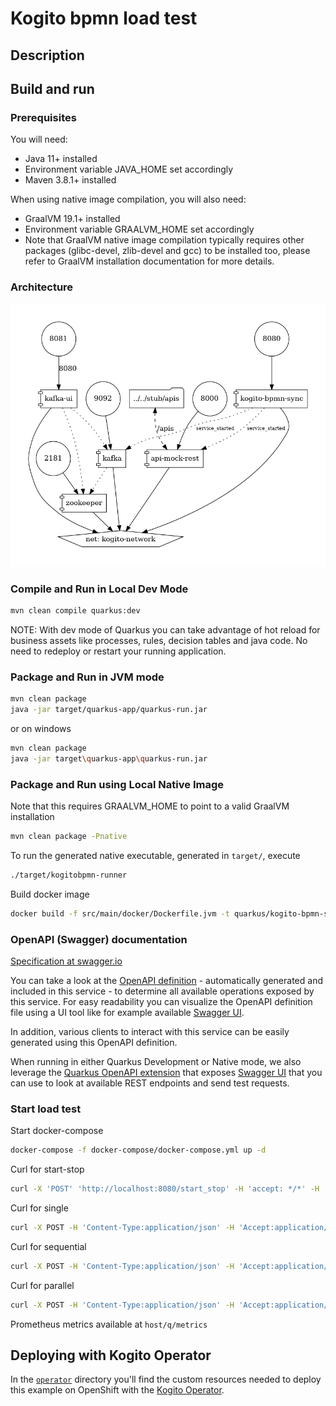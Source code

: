 # Kogito bpmn load test

## Description

## Build and run

### Prerequisites

You will need:
  - Java 11+ installed
  - Environment variable JAVA_HOME set accordingly
  - Maven 3.8.1+ installed

When using native image compilation, you will also need:
  - GraalVM 19.1+ installed
  - Environment variable GRAALVM_HOME set accordingly
  - Note that GraalVM native image compilation typically requires other packages (glibc-devel, zlib-devel and gcc) to be installed too, please refer to GraalVM installation documentation for more details.

### Architecture

![compose architecture](docs/images/docker-compose.png)

### Compile and Run in Local Dev Mode

```sh
mvn clean compile quarkus:dev
```

NOTE: With dev mode of Quarkus you can take advantage of hot reload for business assets like processes, rules, decision tables and java code. No need to redeploy or restart your running application.

### Package and Run in JVM mode

```sh
mvn clean package
java -jar target/quarkus-app/quarkus-run.jar
```

or on windows

```sh
mvn clean package
java -jar target\quarkus-app\quarkus-run.jar
```

### Package and Run using Local Native Image
Note that this requires GRAALVM_HOME to point to a valid GraalVM installation

```sh
mvn clean package -Pnative
```

To run the generated native executable, generated in `target/`, execute

```sh
./target/kogitobpmn-runner
```

Build docker image

```sh
docker build -f src/main/docker/Dockerfile.jvm -t quarkus/kogito-bpmn-sync-jvm .
```

### OpenAPI (Swagger) documentation
[Specification at swagger.io](https://swagger.io/docs/specification/about/)

You can take a look at the [OpenAPI definition](http://localhost:8080/openapi?format=json) - automatically generated and included in this service - to determine all available operations exposed by this service. For easy readability you can visualize the OpenAPI definition file using a UI tool like for example available [Swagger UI](https://editor.swagger.io).

In addition, various clients to interact with this service can be easily generated using this OpenAPI definition.

When running in either Quarkus Development or Native mode, we also leverage the [Quarkus OpenAPI extension](https://quarkus.io/guides/openapi-swaggerui#use-swagger-ui-for-development) that exposes [Swagger UI](http://localhost:8080/swagger-ui/) that you can use to look at available REST endpoints and send test requests.


### Start load test

Start docker-compose

```sh
docker-compose -f docker-compose/docker-compose.yml up -d
```

Curl for start-stop

```sh
curl -X 'POST' 'http://localhost:8080/start_stop' -H 'accept: */*' -H 'Content-Type: application/json' -d '{}'
```

Curl for single

```sh
curl -X POST -H 'Content-Type:application/json' -H 'Accept:application/json' -d '{"username" : "test"}' http://localhost:8080/single
```

Curl for sequential

```sh
curl -X POST -H 'Content-Type:application/json' -H 'Accept:application/json' -d '{"username" : "test"}' http://localhost:8080/sequential
```

Curl for parallel

```sh
curl -X POST -H 'Content-Type:application/json' -H 'Accept:application/json' -d '{"username" : "test"}' http://localhost:8080/parallel
```

Prometheus metrics available at `host/q/metrics`

## Deploying with Kogito Operator

In the [`operator`](operator) directory you'll find the custom resources needed to deploy this example on OpenShift with the [Kogito Operator](https://docs.jboss.org/kogito/release/latest/html_single/#chap_kogito-deploying-on-openshift).
